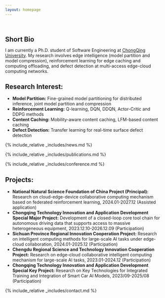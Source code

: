 ```yaml
---
layout: homepage
---
```


<h1 id="about-me"></h1>

<h2 style="margin: 60px 0px 10px;">Short Bio</h2>

I am currently a Ph.D. student of Software Engineering at [ChongQing University](https://www.cqu.edu.cn/). My research involves edge intelligence (model partition and model compression), reinforcement learning for edge caching and computing offloading, and defect detection at multi-access edge-cloud computing networks.


## Research Interest:
- **Model Partition:**  Fine-grained model partitioning for distributed inference, joint model partition and compression
- **Reinforcement Learning:** Q-learning, DQN, DDQN, Actor-Critic and DDPG methods
- **Content Caching:** Mobility-aware content caching, LFM-based content caching
- **Defect Detection:** Transfer learning for real-time surface defect detection

{% include_relative _includes/news.md %}

{% include_relative _includes/publications.md %}

{% include_relative _includes/conference.md %}

<!-- {% include_relative _includes/projects.md %}-->

## Projects:
- **National Natural Science Foundation of China Project (Principal):** Research on cloud-edge-device collaborative computing mechanism based on federated reinforcement learning, 2024.01-2027.12 (Assisted application)
- **Chongqing Technology Innovation and Application Development Special Major Project:** Development of a closed-loop core tool chain for autonomous driving data that supports access to massive heterogeneous equipment, 2023.12.10-2026.12.09 (Participation)
- **Sichuan Province Regional Innovation Cooperation Project:** Research on intelligent computing methods for large-scale AI tasks under edge-cloud collaboration, 2024.01-2025.12 (Participation)
- **Chengdu Regional Science and Technology Innovation Cooperation Project:** Research on edge-cloud collaborative intelligent computing mechanism for large-scale AI tasks, 2023.01-2024.12 (Participation)
- **Chongqing Technology Innovation and Application Development Special Key Project:** Research on Key Technologies for Integrated Training and Integration of Smart Car AI Models, 2023/09-2025/08 (Participation)

{% include_relative _includes/contact.md %}
<!-- <strong style="color:#e74d3c; font-weight:600"><strong style="color:#e74d3c; font-weight:600">I am currently on the 2023-2024 academic job market, looking for faculty positions in CS, CSE, ECE, IEOR, etc., related to Artificial Intelligence, Computer Vision, and Machine Learning. Please feel free to contact me if you are interested. I am also happy to give talks on my research in related seminars.</strong></strong> -->


<!-- 
{% include_relative _includes/publications.md %}

{% include_relative _includes/teaching.md %}

{% include_relative _includes/talks.md %}

{% include_relative _includes/services.md %}


 -->
